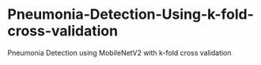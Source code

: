 # Pneumonia-Detection-Using-k-fold-cross-validation
Pneumonia Detection using MobileNetV2 with k-fold cross validation
